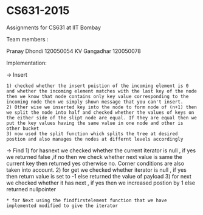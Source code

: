 # CS631-2015
Assignments for CS631 at IIT Bombay

Team members : 

Pranay Dhondi 120050054
KV Gangadhar 120050078

Implementation:

-> Insert
	
	1) checked whether the insert poistion of the incoming element is 0 and whether the incoming element matches with the last key of the node then we know that node contains only key value corresponding to the incoming node then we simply shown message that you can't insert.
	2) Other wise we inserted key into the node to form node of (n+1) then we split the node into half and checked whether the values of keys on the either side of the slipt node are equal. If they are equal then we put the key values having the same value in one node and other is other bucket
	3) now used the split function which splits the tree at desired postion and also manages the nodes at differnt levels accordingly

-> Find
	1) for hasnext we checked whether the current iterator is null , if yes we returned false ,if no then we check whether next value is same the current key then returned yes otherwise no. Corner conditions are also taken into account.
	2) for get we checked whether iterator is null , if yes then return value is set to -1 else returned the value of payload
	3) for next we checked whether it has next , if yes then we increased postion by 1 else returned nullpointer
	
	* for Next using the findfirstelement function that we have implemented modified to give the iterator

